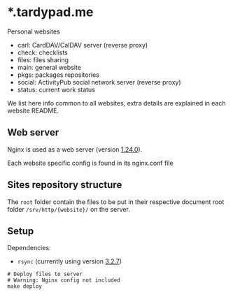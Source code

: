 # *.tardypad.me

Personal websites

- carl: CardDAV/CalDAV server (reverse proxy)
- check: checklists
- files: files sharing
- main: general website
- pkgs: packages repositories
- social: ActivityPub social network server (reverse proxy)
- status: current work status

We list here info common to all websites, extra details are explained in each website README.

## Web server

Nginx is used as a web server
(version [1.24.0](http://hg.nginx.org/nginx/rev/release-1.24.0)).

Each website specific config is found in its nginx.conf file

## Sites repository structure

The `root` folder contain the files to be put in their respective document root
folder `/srv/http/{website}/` on the server.

## Setup

Dependencies:
- `rsync` (currently using version [3.2.7](https://git.samba.org/?p=rsync.git;a=tag;h=refs/tags/v3.2.7))

```shell
# Deploy files to server
# Warning: Nginx config not included
make deploy
```
